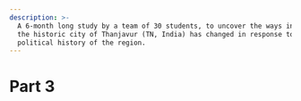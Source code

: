```yaml
---
description: >-
  A 6-month long study by a team of 30 students, to uncover the ways in which
  the historic city of Thanjavur (TN, India) has changed in response to the
  political history of the region.
---
```


# Part 3

<figure><img src="../../../.gitbook/assets/21.JPG" alt=""><figcaption></figcaption></figure>

<figure><img src="../../../.gitbook/assets/22.JPG" alt=""><figcaption></figcaption></figure>

<figure><img src="../../../.gitbook/assets/23.JPG" alt=""><figcaption></figcaption></figure>

<figure><img src="../../../.gitbook/assets/24.JPG" alt=""><figcaption></figcaption></figure>

<figure><img src="../../../.gitbook/assets/25.JPG" alt=""><figcaption></figcaption></figure>

<figure><img src="../../../.gitbook/assets/26.JPG" alt=""><figcaption></figcaption></figure>

<figure><img src="../../../.gitbook/assets/27.JPG" alt=""><figcaption></figcaption></figure>

<figure><img src="../../../.gitbook/assets/18.JPG" alt=""><figcaption></figcaption></figure>

<figure><img src="../../../.gitbook/assets/28.JPG" alt=""><figcaption></figcaption></figure>

<figure><img src="../../../.gitbook/assets/29.JPG" alt=""><figcaption></figcaption></figure>

<figure><img src="../../../.gitbook/assets/30.JPG" alt=""><figcaption></figcaption></figure>

<figure><img src="../../../.gitbook/assets/31.JPG" alt=""><figcaption></figcaption></figure>

<figure><img src="../../../.gitbook/assets/32.JPG" alt=""><figcaption></figcaption></figure>

<figure><img src="../../../.gitbook/assets/33.JPG" alt=""><figcaption></figcaption></figure>
